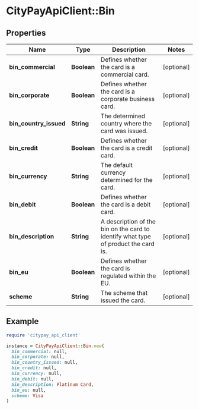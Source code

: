 # CityPayApiClient::Bin

## Properties

| Name | Type | Description | Notes |
| ---- | ---- | ----------- | ----- |
| **bin_commercial** | **Boolean** | Defines whether the card is a commercial card. | [optional] |
| **bin_corporate** | **Boolean** | Defines whether the card is a corporate business card. | [optional] |
| **bin_country_issued** | **String** | The determined country where the card was issued. | [optional] |
| **bin_credit** | **Boolean** | Defines whether the card is a credit card. | [optional] |
| **bin_currency** | **String** | The default currency determined for the card. | [optional] |
| **bin_debit** | **Boolean** | Defines whether the card is a debit card. | [optional] |
| **bin_description** | **String** | A description of the bin on the card to identify what type of product the card is. | [optional] |
| **bin_eu** | **Boolean** | Defines whether the card is regulated within the EU. | [optional] |
| **scheme** | **String** | The scheme that issued the card. | [optional] |

## Example

```ruby
require 'citypay_api_client'

instance = CityPayApiClient::Bin.new(
  bin_commercial: null,
  bin_corporate: null,
  bin_country_issued: null,
  bin_credit: null,
  bin_currency: null,
  bin_debit: null,
  bin_description: Platinum Card,
  bin_eu: null,
  scheme: Visa
)
```

